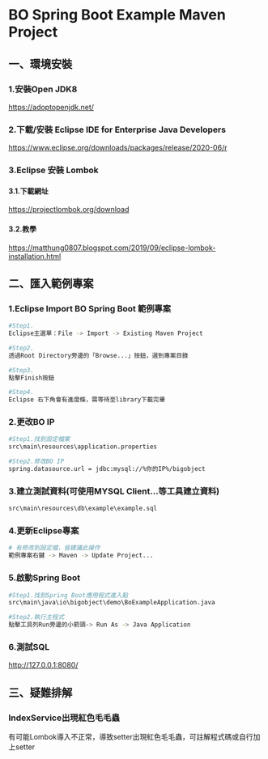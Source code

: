 # BO Spring Boot Example Maven Project
## 一、環境安裝
### 1.安裝Open JDK8
https://adoptopenjdk.net/

### 2.下載/安裝 Eclipse IDE for Enterprise Java Developers
https://www.eclipse.org/downloads/packages/release/2020-06/r

### 3.Eclipse 安裝 Lombok 
#### 3.1.下載網址
https://projectlombok.org/download
#### 3.2.教學
https://matthung0807.blogspot.com/2019/09/eclipse-lombok-installation.html

## 二、匯入範例專案
### 1.Eclipse Import BO Spring Boot 範例專案
```sh
#Step1.
Eclipse主選單：File -> Import -> Existing Maven Project

#Step2.
透過Root Directory旁邊的「Browse...」按鈕，選到專案目錄

#Step3.
點擊Finish按鈕

#Step4.
Eclipse 右下角會有進度條，需等待至library下載完畢
```

### 2.更改BO IP
```sh
#Step1.找到設定檔案
src\main\resources\application.properties

#Step2.修改BO IP
spring.datasource.url = jdbc:mysql://%你的IP%/bigobject
```

### 3.建立測試資料(可使用MYSQL Client...等工具建立資料)
```sh
src\main\resources\db\example\example.sql
```

### 4.更新Eclipse專案
```sh
# 有修改到設定檔，皆建議此操作
範例專案右鍵 -> Maven -> Update Project...
```

### 5.啟動Spring Boot
```sh
#Step1.找到Spring Boot應用程式進入點
src\main\java\io\bigobject\demo\BoExampleApplication.java

#Step2.執行主程式
點擊工具列Run旁邊的小箭頭-> Run As -> Java Application
```

### 6.測試SQL
http://127.0.0.1:8080/



## 三、疑難排解
### IndexService出現紅色毛毛蟲
有可能Lombok導入不正常，導致setter出現紅色毛毛蟲，可註解程式碼或自行加上setter
